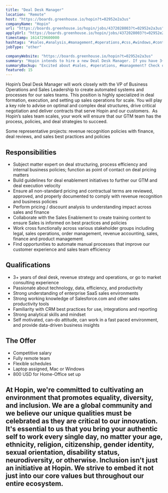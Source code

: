 ```yaml
---
title: "Deal Desk Manager"
location: "Remote"
host: "https://boards.greenhouse.io/hopin?t=02952e2a3us"
companyName: "Hopin"
url: "https://boards.greenhouse.io/hopin/jobs/4372028003?t=02952e2a3us"
applyUrl: "https://boards.greenhouse.io/hopin/jobs/4372028003?t=02952e2a3us#app"
timestamp: 1614729600000
hashtags: "#sales,#analysis,#management,#operations,#css,#windows,#content,#marketing,#finance,#crm"
jobType: "other"

companyWebsite: "https://boards.greenhouse.io/hopin?t=02952e2a3us"
summary: "Hopin intends to hire a new Deal Desk Manager. If you have 3+ years of deal desk, revenue strategy and operations, or go to market consulting experience, consider applying."
summaryBackup: "Excited about #sales, #operations, #management? Check out this job post!"
featured: 15
---
```


Hopin’s Deal Desk Manager will work closely with the VP of Business Operations and Sales Leadership to create automated systems and processes for our sales teams. This position is highly specialized in deal formation, execution, and setting up sales operations for scale. You will play a key role to advise on optimal and complex deal structures, drive critical negotiation and deliver contracts that serve Hopin and our customers.  As Hopin’s sales team scales, your work will ensure that our GTM team has the process, policies, and deal strategies to succeed.

Some representative projects: revenue recognition policies with finance, deal reviews, and sales best practices and policies

## Responsibilities

*   Subject matter expert on deal structuring, process efficiency and internal business policies; function as point of contact on deal pricing matters
*   Build guidelines for deal enablement initiatives to further our GTM and deal execution velocity
*   Ensure all non-standard pricing and contractual terms are reviewed, approved, and properly documented to comply with revenue recognition and business policies
*   Perform pricing / discount analysis to understanding impact across sales and finance
*   Collaborate with the Sales Enablement to create training content to ensure Sales is informed on best practices and policies
*   Work cross functionally across various stakeholder groups including legal, sales operations, order management, revenue accounting, sales, finance and product management
*   Find opportunities to automate manual processes that improve our customer experience and sales team efficiency

## Qualifications

*   3+ years of deal desk, revenue strategy and operations, or go to market consulting experience
*   Passionate about technology, data, efficiency, and productivity
*   Strong understanding of enterprise SaaS sales environments 
*   Strong working knowledge of Salesforce.com and other sales productivity tools
*   Familiarity with CRM best practices for use, integrations and reporting
*   Strong analytical skills and mindset
*   Self motivated, can-do attitude, can work in a fast paced environment, and provide data-driven business insights

## The Offer

*   Competitive salary
*   Fully remote team
*   Flexible schedules
*   Laptop assigned, Mac or Windows 
*   800 USD for Home-Office set up

## At Hopin, we're committed to cultivating an environment that promotes equality, diversity, and inclusion. We are a global community and we believe our unique qualities must be celebrated as they are critical to our innovation. It's essential to us that you bring your authentic self to work every single day, no matter your age, ethnicity, religion, citizenship, gender identity, sexual orientation, disability status, neurodiversity, or otherwise. Inclusion isn't just an initiative at Hopin. We strive to embed it not just into our core values but throughout our entire ecosystem.
